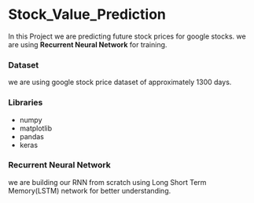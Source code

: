 # Stock_Value_Prediction

In this Project we are predicting future stock prices for google stocks. we are using **Recurrent Neural Network** for training.

### Dataset

we are using google stock price dataset of approximately 1300 days.

### Libraries

* numpy
* matplotlib
* pandas
* keras

### Recurrent Neural Network

we are building our RNN from scratch using Long Short Term Memory(LSTM) network for better understanding.
